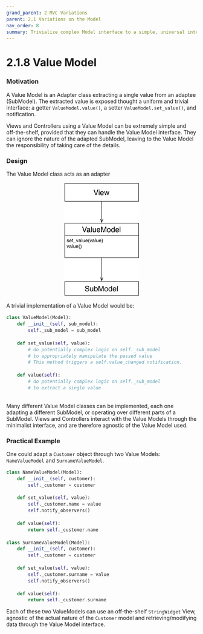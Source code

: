 ```yaml
---
grand_parent: 2 MVC Variations
parent: 2.1 Variations on the Model
nav_order: 8
summary: Trivialize complex Model interface to a simple, universal interface.
---
```

# 2.1.8 Value Model

### Motivation

A Value Model is an Adapter class extracting a single value from an adaptee (SubModel).
The extracted value is exposed thought a uniform and trivial interface: a getter 
``ValueModel.value()``, a setter ``ValueModel.set_value()``, and notification. 

Views and Controllers using a Value Model can be extremely simple and
off-the-shelf, provided that they can handle the Value Model interface. 
They can ignore the nature of the adapted SubModel, leaving to the Value 
Model the responsibility of taking care of the details.

### Design

The Value Model class acts as an adapter

<p align="center">
    <img src="images/value_model/value_model.png" width=200 />
</p>

A trivial implementation of a Value Model would be:

```python
class ValueModel(Model):
    def __init__(self, sub_model):
        self._sub_model = sub_model
    
    def set_value(self, value):
        # do potentially complex logic on self._sub_model
        # to appropriately manipulate the passed value
        # This method triggers a self.value_changed notification.
        
    def value(self):
        # do potentially complex logic on self._sub_model
        # to extract a single value
    
```

Many different Value Model classes can be implemented, each one
adapting a different SubModel, or operating over different parts of a SubModel.
Views and Controllers interact with the Value Models through the minimalist interface, 
and are therefore agnostic of the Value Model used.

### Practical Example

One could adapt a ``Customer`` object through two Value Models: ``NameValueModel`` and ``SurnameValueModel``. 

```python
class NameValueModel(Model):
    def __init__(self, customer):
        self._customer = customer
    
    def set_value(self, value):
        self._customer.name = value
        self.notify_observers()
        
    def value(self):
        return self._customer.name
        
class SurnameValueModel(Model):
    def __init__(self, customer):
        self._customer = customer
    
    def set_value(self, value):
        self._customer.surname = value
        self.notify_observers()
        
    def value(self):
        return self._customer.surname
```

Each of these two ValueModels can use an off-the-shelf 
``StringWidget`` View, agnostic of the actual nature of the 
``Customer`` model and retrieving/modifying data through the 
Value Model interface.

